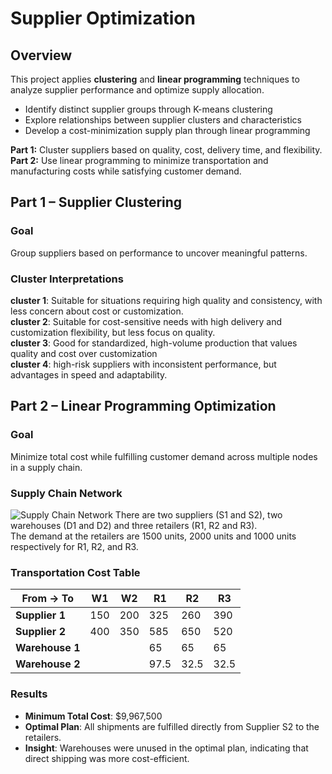 # Supplier Optimization
## Overview
This project applies **clustering** and **linear programming** techniques to analyze supplier performance and optimize supply allocation.
- Identify distinct supplier groups through K-means clustering
- Explore relationships between supplier clusters and characteristics
- Develop a cost-minimization supply plan through linear programming<br>

**Part 1:** Cluster suppliers based on quality, cost, delivery time, and flexibility.<br>
**Part 2:** Use linear programming to minimize transportation and manufacturing costs while satisfying customer demand.<br>

## Part 1 – Supplier Clustering

### Goal
Group suppliers based on performance to uncover meaningful patterns.

### Cluster Interpretations
**cluster 1**: Suitable for situations requiring high quality and consistency, with less concern about cost or customization.<br>
**cluster 2**: Suitable for cost-sensitive needs with high delivery and customization flexibility, but less focus on quality.<br>
**cluster 3**: Good for standardized, high-volume production that values quality and cost over customization<br>
**cluster 4**: high-risk suppliers with inconsistent performance, but advantages in speed and adaptability.

## Part 2 – Linear Programming Optimization

### Goal
Minimize total cost while fulfilling customer demand across multiple nodes in a supply chain.

### Supply Chain Network
![Supply Chain Network](https://github.com/user-attachments/assets/a77b511e-dfe1-477b-a973-6b6f1bcdbab0)
There are two suppliers (S1 and S2), two warehouses (D1 and D2) and three retailers (R1, R2 and R3).<br>
The demand at the retailers are 1500 units, 2000 units and 1000 units respectively for R1, R2, and R3.

### Transportation Cost Table
| From → To         | W1      | W2      | R1      | R2      | R3      |
|------------------|---------|---------|---------|---------|---------|
| **Supplier 1**   | 150     | 200     | 325     | 260     | 390     |
| **Supplier 2**   | 400     | 350     | 585     | 650     | 520     |
| **Warehouse 1**  |         |         | 65      | 65      | 65      |
| **Warehouse 2**  |         |         | 97.5    | 32.5    | 32.5    |

### Results
- **Minimum Total Cost**: \$9,967,500
- **Optimal Plan**: All shipments are fulfilled directly from Supplier S2 to the retailers.
- **Insight**: Warehouses were unused in the optimal plan, indicating that direct shipping was more cost-efficient.

